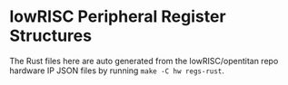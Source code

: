 lowRISC Peripheral Register Structures
=========================================

The Rust files here are auto generated from the lowRISC/opentitan repo
hardware IP JSON files by running `make -C hw regs-rust`.

